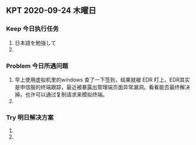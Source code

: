 ## KPT 2020-09-24 木曜日

### Keep 今日执行任务
1. 日本語を勉強して
2. 

### Problem 今日所遇问题
1.  早上使用虚拟机里的windows 查了一下签到，结果就被 EDR 盯上。EDR其实是申信服的终端跟踪，最近被暴露出管理端页面异常漏洞。看看能否最终解决掉。也许可以通过复制请求来模拟终端。
2. 

### Try 明日解决方案
1. 
2. 